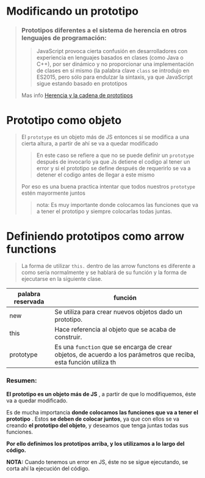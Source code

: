# Modificando un prototipo
>### Prototipos diferentes a el sistema de herencia en otros lenguajes de programación:
>>JavaScript provoca cierta confusión en desarrolladores con experiencia en lenguajes basados en clases (como Java o C++), por ser dinámico y no proporcionar una implementación de clases en sí mismo (la palabra clave `class` se introdujo en ES2015, pero sólo para endulzar la sintaxis, ya que JavaScript sigue estando basado en prototipos
>
>Mas info [Herencia y la cadena de prototipos](https://developer.mozilla.org/es/docs/Web/JavaScript/Herencia_y_la_cadena_de_protipos)

# Prototipo como objeto
>El ```prototype``` es un objeto más de JS entonces si se modifica a una cierta altura, a partir de ahí se va a quedar modificado
>> En este caso se refiere a que no se puede definir un ```prototype``` después de invocarlo ya que Js detiene el codigo al tener un error y si el prototipo se define después de requerirlo se va a detener el codigo antes de llegar a este mismo
>
>Por eso es una buena practica intentar que todos nuestros ```prototype``` estén mayormente juntos
>>nota: Es muy importante donde colocamos las funciones que va a tener el prototipo y siempre colocarlas todas juntas.

# Definiendo prototipos como arrow functions
> La forma de utilizar ```this.``` dentro de las arrow functons es diferente a como sería normalmente y se hablará de su función y la forma de ejecutarse en la siguiente clase.


 | palabra reservada | función                                                 |
 | ----------------- | ------------------------------------------------------- |
 | new               | Se utiliza para crear nuevos objetos dado un prototipo. |
 | this              | Hace referencia al objeto que se acaba de construir.    |
 | prototype         | Es una ```function``` que se encarga de crear objetos, de acuerdo a los parámetros que reciba, esta función utiliza th                                                        |


### Resumen:
**El prototipo es un objeto más de JS** , a partir de que lo modifiquemos, éste va a quedar modificado.

Es de mucha importancia **donde colocamos las funciones que va a tener el prototipo** . Estos **se deben de colocar juntos**, ya que con ellos se va creando **el prototipo del objeto**, y deseamos que tenga juntas todas sus funciones.

**Por ello definimos los prototipos arriba, y los utilizamos a lo largo del código.**

**NOTA:** Cuando tenemos un error en JS, éste no se sigue ejecutando, se corta ahí la ejecución del código.


